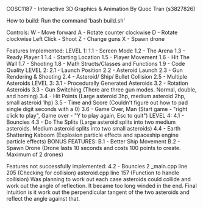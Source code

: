 COSC1187 - Interactive 3D Graphics & Animation
By Quoc Tran (s3827826)


How to build:
    Run the command 'bash build.sh'

Controls:
    W - Move forward
    A - Rotate counter clockwise
    D - Rotate clockwise
    Left Click - Shoot
    Z - Change guns
    X - Spawn drone

Features Implemented:
LEVEL 1:
1.1 - Screen Mode
1.2 - The Arena
1.3 - Ready Player 1
1.4 - Starting Location
1.5 - Player Movement
1.6 - Hit The Wall
1.7 - Shooting
1.8 - Math Structs/Classes and Functions
1.9 - Code Quality
LEVEL 2:
2.1 - Launch Position
2.2 - Asteroid Launch
2.3 - Gun Rendering & Shooting
2.4 - Asteroid/ Ship/ Bullet Collision
2.5 - Multiple Asteroids
LEVEL 3:
3.1 - Procedurally Generated Asteroids
3.2 - Rotation Asteroids
3.3 - Gun Switching (There are three gun modes. Normal, double, and homing)
3.4 - Hit Points (Large asteroid 3hp, medium asteroid 2hp, small asteroid 1hp)
3.5 - Time and Score (Couldn't figure out how to pad single digit seconds with a 0)
3.6 - Game Over, Man (Start game - "right click to play", Game over - "Y to play again, Esc to quit")
LEVEL 4:
4.1 - Bouncies
4.3 - Do The Splits (Large asteroid splits into two medium asteroids. Medium asteroid splits into two small asteroids)
4.4 - Earth Shattering Kaboom (Explosion particle effects and spaceship engine particle effects)
BONUS FEATURES:
B.1 - Better Ship Movement
B.2 - Spawn Drone (Drone lasts 10 seconds and costs 100 points to create. Maximum of 2 drones)

Features not successfully implemented:
4.2 - Bouncies 2
    _main.cpp line 205 (Checking for collision)
    asteroid.cpp line 157 (Function to handle collision)
    Was planning to work out each case asteroids could collide and work out the angle of reflection.
    It became too long winded in the end. 
    Final intuition is it work out the perpendicular tangent of the two asteroids and reflect the angle against that.
